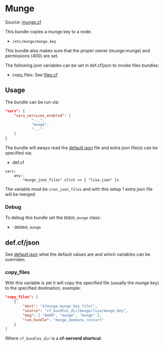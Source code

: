 
# Munge

Source: [munge.cf](/services/munge.cf)

This bundle copies a munge key to a node.
 * `/etc/munge/munge.key`

This bundle also makes sure that the proper owner (munge:munge) and permissions (400) are set.

The following json variables can be set in def.cf/json to invoke files bundles:
 * copy_files: See [files.cf](/masterfiles/lib/scl/files.cf)

## Usage

The bundle can be run via:
```json
"vars": {
    "sara_services_enabled": [
            "...",
            "munge",
            "..."
    ]
}
```

The bundle will aways read the [default.json](/templates/munge/json/default.json) file
and extra json file(s) can be specified via:
 * def.cf
```
vars:
    any::
        "munge_json_files" slist => { "lisa.json" }s
```

The variable must be `cron_json_files` and with this setup 1 extra json file will be  merged.

### Debug

To debug this bundle set the `DEBUG_munge` class:

- `-DDEBUG_munge`

## def.cf/json

See [default.json](/templates/munge/json/default.json) what the default values are and
which variables can be overriden.

### copy_files

With this variable is set it will copy the specified file (usually the munge key) to the
specified destination, example:
```json
"copy_files": [
    {
        "dest": "$(munge.munge_key_file)",
        "source": "cf_bundles_dir/munge/lisa/munge.key",
        "mog": [ "0400", "munge", "munge" ],
        "run_bundle": "munge_daemons_restart"
    }
]
```
Where `cf_bundles_dir` is a **cf-serverd shortcut**.

